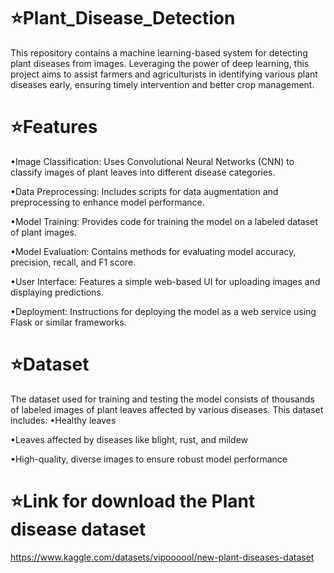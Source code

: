 # ⭐Plant_Disease_Detection
This repository contains a machine learning-based system for detecting plant diseases from images. Leveraging the power of deep learning, this project aims to assist farmers and agriculturists in identifying various plant diseases early, ensuring timely intervention and better crop management.

# ⭐Features

•Image Classification: Uses Convolutional Neural Networks (CNN) to classify images of plant leaves into different disease categories.

•Data Preprocessing: Includes scripts for data augmentation and preprocessing to enhance model performance.

•Model Training: Provides code for training the model on a labeled dataset of plant images.

•Model Evaluation: Contains methods for evaluating model accuracy, precision, recall, and F1 score.

•User Interface: Features a simple web-based UI for uploading images and displaying predictions.

•Deployment: Instructions for deploying the model as a web service using Flask or similar frameworks.

# ⭐Dataset
The dataset used for training and testing the model consists of thousands of labeled images of plant leaves affected by various diseases. This dataset includes:
•Healthy leaves

•Leaves affected by diseases like blight, rust, and mildew

•High-quality, diverse images to ensure robust model performance

# ⭐Link for download the Plant disease dataset
https://www.kaggle.com/datasets/vipoooool/new-plant-diseases-dataset
